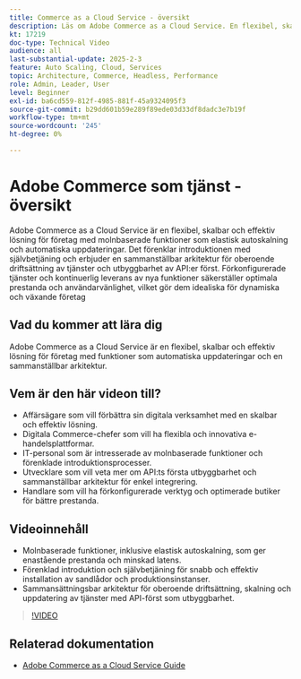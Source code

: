 ```yaml
---
title: Commerce as a Cloud Service - översikt
description: Läs om Adobe Commerce as a Cloud Service. En flexibel, skalbar och effektiv lösning för dynamisk digital drift med en sammanslagen arkitektur.
kt: 17219
doc-type: Technical Video
audience: all
last-substantial-update: 2025-2-3
feature: Auto Scaling, Cloud, Services
topic: Architecture, Commerce, Headless, Performance
role: Admin, Leader, User
level: Beginner
exl-id: ba6cd559-812f-4985-881f-45a9324095f3
source-git-commit: b29dd601b59e289f89ede03d33df8dadc3e7b19f
workflow-type: tm+mt
source-wordcount: '245'
ht-degree: 0%

---
```


# Adobe Commerce som tjänst - översikt

Adobe Commerce as a Cloud Service är en flexibel, skalbar och effektiv lösning för företag med molnbaserade funktioner som elastisk autoskalning och automatiska uppdateringar. Det förenklar introduktionen med självbetjäning och erbjuder en sammanställbar arkitektur för oberoende driftsättning av tjänster och utbyggbarhet av API:er först. Förkonfigurerade tjänster och kontinuerlig leverans av nya funktioner säkerställer optimala prestanda och användarvänlighet, vilket gör dem idealiska för dynamiska och växande företag

## Vad du kommer att lära dig

Adobe Commerce as a Cloud Service är en flexibel, skalbar och effektiv lösning för företag med funktioner som automatiska uppdateringar och en sammanställbar arkitektur.

## Vem är den här videon till?

* Affärsägare som vill förbättra sin digitala verksamhet med en skalbar och effektiv lösning.
* Digitala Commerce-chefer som vill ha flexibla och innovativa e-handelsplattformar.
* IT-personal som är intresserade av molnbaserade funktioner och förenklade introduktionsprocesser.
* Utvecklare som vill veta mer om API:ts första utbyggbarhet och sammanställbar arkitektur för enkel integrering.
* Handlare som vill ha förkonfigurerade verktyg och optimerade butiker för bättre prestanda.

## Videoinnehåll

* Molnbaserade funktioner, inklusive elastisk autoskalning, som ger enastående prestanda och minskad latens.
* Förenklad introduktion och självbetjäning för snabb och effektiv installation av sandlådor och produktionsinstanser.
* Sammansättningsbar arkitektur för oberoende driftsättning, skalning och uppdatering av tjänster med API-först som utbyggbarhet.

>[!VIDEO](https://video.tv.adobe.com/v/3443315?learn=on&captions=swe)

## Relaterad dokumentation

* [Adobe Commerce as a Cloud Service Guide](https://experienceleague.adobe.com/sv/docs/commerce/cloud-service/overview)

